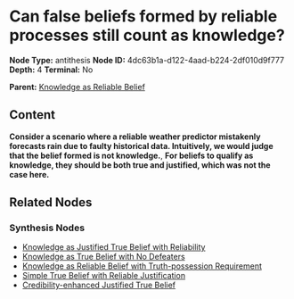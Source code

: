 # Can false beliefs formed by reliable processes still count as knowledge?

**Node Type:** antithesis
**Node ID:** 4dc63b1a-d122-4aad-b224-2df010d9f777
**Depth:** 4
**Terminal:** No

**Parent:** [Knowledge as Reliable Belief](knowledge-as-reliable-belief-synthesis-6bb1f4f4-efa6-4ffe-a0f7-a4c9c80938da.md)

## Content

**Consider a scenario where a reliable weather predictor mistakenly forecasts rain due to faulty historical data. Intuitively, we would judge that the belief formed is not knowledge.**, **For beliefs to qualify as knowledge, they should be both true and justified, which was not the case here.**

## Related Nodes

### Synthesis Nodes

- [Knowledge as Justified True Belief with Reliability](knowledge-as-justified-true-belief-with-reliability-synthesis-7ff99fd0-2592-4d91-9151-52361c03f1c8.md)
- [Knowledge as True Belief with No Defeaters](knowledge-as-true-belief-with-no-defeaters-synthesis-784db0a7-4817-401f-8bb6-9c7601f05884.md)
- [Knowledge as Reliable Belief with Truth-possession Requirement](knowledge-as-reliable-belief-with-truth-possession-requirement-synthesis-167fa67f-e131-4b54-bed5-9e54d84120bf.md)
- [Simple True Belief with Reliable Justification](simple-true-belief-with-reliable-justification-synthesis-30cc7512-8488-4055-8b82-e5fdf606dc60.md)
- [Credibility-enhanced Justified True Belief](credibility-enhanced-justified-true-belief-synthesis-eae6e776-6d52-4381-b310-f2dde031220f.md)
